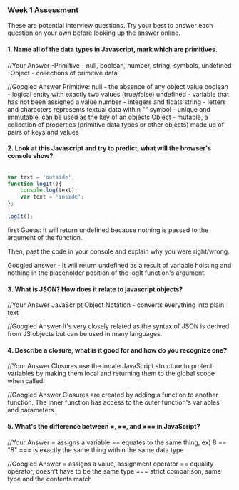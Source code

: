### Week 1 Assessment

These are potential interview questions. Try your best to answer each question on your own before looking up the answer online.

#### 1. Name all of the data types in Javascript, mark which are primitives.

  //Your Answer
  -Primitive - null, boolean, number, string, symbols, undefined
  -Object - collections of primitive data

  //Googled Answer
  Primitive:  null - the absence of any object value
              boolean - logical entity with exactly two values (true/false)
              undefined - variable that has not been assigned a value
              number - integers and floats
              string - letters and characters represents textual data within ""
              symbol - unique and immutable, can be used as the key of an objects
  Object - mutable, a collection of properties (primitive data types or other objects) made up of pairs of keys and values

#### 2. Look at this Javascript and try to predict, what will the browser's console show?

``` javascript

var text = 'outside';
function logIt(){
    console.log(text);
    var text = 'inside';
};

logIt();

```

first Guess:
It will return undefined because nothing is passed to the argument of the function.

Then, past the code in your console and explain why you were right/wrong.

Googled answer - It will return undefined as a result of variable hoisting and nothing in the placeholder position of the logIt function's argument.

#### 3. What is JSON? How does it relate to javascript objects?

  //Your Answer
JavaScript Object Notation - converts everything into plain text

  //Googled Answer
It's very closely related as the syntax of JSON is derived from JS objects but can be used in many languages.

#### 4. Describe a closure, what is it good for and how do you recognize one?

  //Your Answer
Closures use the innate JavaScript structure to protect variables by making them local and returning them to the global scope when called.

  //Googled Answer
Closures are created by adding a function to another function. The inner function has access to the outer function's variables and parameters.

#### 5. What's the difference between =, ==, and === in JavaScript?

  //Your Answer
= assigns a variable
== equates to the same thing, ex) 8 == "8"
=== is exactly the same thing within the same data type

  //Googled Answer
 = assigns a value, assignment operator
 == equality operator, doesn't have to be the same type
 === strict comparison, same type and the contents match
